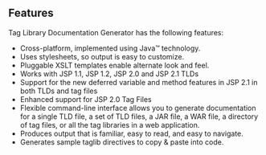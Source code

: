Features
--------

Tag Library Documentation Generator has the following features:

* Cross-platform, implemented using Java&trade; technology.
* Uses stylesheets, so output is easy to customize.
* Pluggable XSLT templates enable alternate look and feel.
* Works with JSP 1.1, JSP 1.2, JSP 2.0 and JSP 2.1 TLDs
* Support for the new deferred variable and method features in JSP 2.1 in both
  TLDs and tag files
* Enhanced support for JSP 2.0 Tag Files
* Flexible command-line interface allows you to generate documentation for a
  single TLD file, a set of TLD files, a JAR file, a WAR file, a directory of
  tag files, or all the tag libraries in a web application.
* Produces output that is familiar, easy to read, and easy to navigate.
* Generates sample taglib directives to copy & paste into code.
